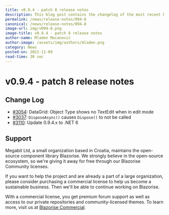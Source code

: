 ```yaml
---
title: v0.9.4 - patch 8 release notes
description: This blog post contains the changelog of the most recent bug fixes included in the Blazorise v0.9.4.8 release.
permalink: /news/release-notes/094-8
canonical: /news/release-notes/094-8
image-url: img/v094-8.png
image-title: v0.9.4 - patch 8 release notes
author-name: Mladen Macanović
author-image: /assets/img/authors/mladen.png
category: News
posted-on: 2021-11-09
read-time: 30 sec
---
```


# v0.9.4 - patch 8 release notes

## Change Log

- [#3054](https://github.com/Megabit/Blazorise/issues/3054): DataGrid: Object Type shows no TextEdit when in edit mode
- [#3037](https://github.com/Megabit/Blazorise/issues/3037): `DisposeAsync()` causes `Dispose()` to not be called
- [#3110](https://github.com/Megabit/Blazorise/issues/3110): Update 0.9.4.x to .NET 6

## Support

Megabit Ltd, a small organization based in Croatia, maintains the open-source component library Blazorise. We strongly believe in the open-source ecosystem, so we're giving it away for free through our Blazorise Community licenses.

If you want to help the project and are already a part of a large organization, please consider purchasing a commercial license to help us become a sustainable business. Then we'll be able to continue working on Blazorise.

With a commercial license, you get premium forum support as well as access to our private repositories and community-licensed themes. To learn more, visit us at [Blazorise Commercial](commercial).
